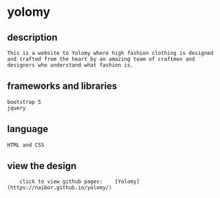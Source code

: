 # yolomy
<!-- about the website -->
## description
    This is a website to Yolomy where high fashion clothing is designed and crafted from the heart by an amazing team of craftmen and designers who understand what fashion is.

## frameworks and libraries
    bootstrap 5
    jquery
## language
    HTML and CSS

## view the design
        click to view github pages:    [Yolomy](https://naibor.github.io/yolomy/)
